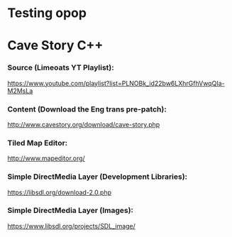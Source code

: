 Testing
opop
=======

# Cave Story C++

### Source (Limeoats YT Playlist):
https://www.youtube.com/playlist?list=PLNOBk_id22bw6LXhrGfhVwqQIa-M2MsLa

### Content (Download the Eng trans pre-patch):
http://www.cavestory.org/download/cave-story.php

### Tiled Map Editor:
http://www.mapeditor.org/

### Simple DirectMedia Layer (Development Libraries):
https://libsdl.org/download-2.0.php

### Simple DirectMedia Layer (Images):
https://www.libsdl.org/projects/SDL_image/
